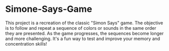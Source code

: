 # Simone-Says-Game
This project is a recreation of the classic "Simon Says" game. The objective is to follow and repeat a sequence of colors or sounds in the same order they are presented. As the game progresses, the sequences become longer and more challenging. It's a fun way to test and improve your memory and concentration skills!

